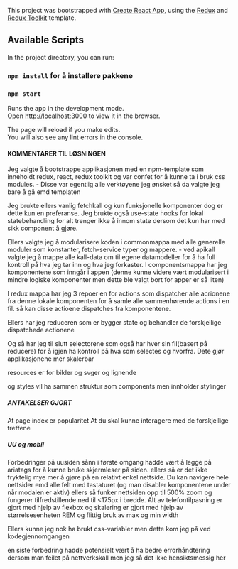 This project was bootstrapped with [Create React App](https://github.com/facebook/create-react-app), using the [Redux](https://redux.js.org/) and [Redux Toolkit](https://redux-toolkit.js.org/) template.

## Available Scripts

In the project directory, you can run:

### `npm install` for å installere pakkene

### `npm start`

Runs the app in the development mode.<br />
Open [http://localhost:3000](http://localhost:3000) to view it in the browser.

The page will reload if you make edits.<br />
You will also see any lint errors in the console.


#### KOMMENTARER TIL LØSNINGEN #####

Jeg valgte å bootstrappe applikasjonen med en npm-template som inneholdt redux, react, redux toolkit og var confet for å kunne ta i bruk css modules. 
    - Disse var egentlig alle verktøyene jeg  ønsket så da valgte jeg bare å gå emd templaten 

Jeg brukte ellers vanlig fetchkall og kun funksjonelle komponenter dog er dette kun en preferanse. 
Jeg brukte også use-state hooks for lokal statebehandling for alt trenger ikke å innom state dersom det kun har med sikk component å gjøre.

Ellers valgte jeg å modularisere koden i commonmappa med alle generelle moduler som konstanter, fetch-service typer og mappere.
    - ved apikall valgte jeg å mappe alle kall-data om til egene datamodeller for å ha full kontroll på hva jeg tar inn og hva jeg forkaster.
I componentsmappa har jeg komponentene som inngår i appen (denne kunne videre vært modularisert i mindre logiske komponenter men dette ble valgt bort for apper er så liten)

I redux mappa har jeg 3 repoer en for actions som dispatcher alle acrionene fra denne lokale komponenten for å samle alle sammenhørende actions i en fil.
    så kan disse actioene dispatches fra komponentene.

Ellers har jeg reduceren som er bygger state og behandler de forskjellige dispatchede actionene

Og så har jeg til slutt selectorene som også har hver sin fil(basert på reducere) for å igjen ha kontroll på hva som selectes og hvorfra. Dete gjør applikasjonene mer skalerbar

resources er for bilder og svger og lignende

og styles vil ha sammen struktur som components men innholder stylinger

##### ANTAKELSER GJORT 
At page index er popularitet
At du skal kunne interagere med de forskjellige treffene


##### UU og mobil
Forbedringer på uusiden sånn i første omgang hadde vært  å legge på ariatags for å kunne bruke skjermleser på siden.
ellers så er det ikke fryktelig mye mer å gjøre på en relativt enkel nettside.
Du kan navigere hele nettsider emd alle felt med tastaturet (og man disabler komponentene under når modalen er aktiv)
ellers så funker nettsiden opp til 500% zoom og fungerer tilfredstillende ned til <175px i bredde.
Alt av telefontilpasning er gjort med hjelp av flexbox og skalering er gjort med hjelp av størrelsesenheten REM og flittig bruk av max og min width

Ellers kunne jeg nok ha brukt css-variabler men dette kom jeg på ved kodegjennomgangen

en siste forbedring hadde potensielt vært å ha bedre errorhåndtering dersom man feilet på nettverkskall men jeg så det ikke hensiktsmessig her
